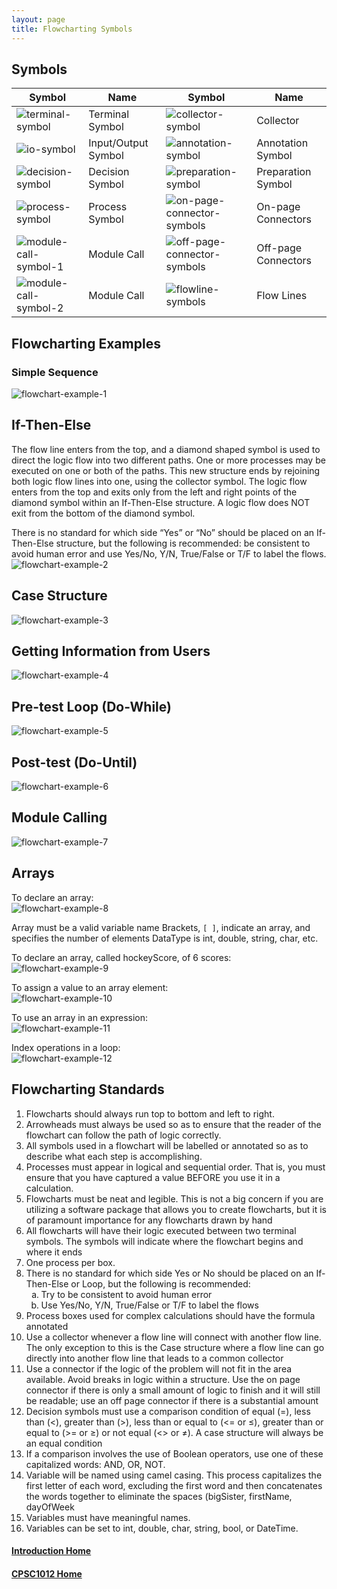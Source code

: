 ```yaml
---
layout: page
title: Flowcharting Symbols
---
```

## Symbols

Symbol | Name | Symbol | Name
-------|------|--------|-----
![terminal-symbol](files/terminal-symbol.png) | Terminal Symbol | ![collector-symbol](files/collector-symbol.png) | Collector
![io-symbol](files/io-symbol.png) | Input/Output Symbol | ![annotation-symbol](files/annotation-symbol.png) | Annotation Symbol
![decision-symbol](files/decision-symbol.png) | Decision Symbol | ![preparation-symbol](files/preparation-symbol.png) | Preparation Symbol
![process-symbol](files/process-symbol.png) | Process Symbol | ![on-page-connector-symbols](files/on-page-connector-symbols.png) | On-page Connectors
![module-call-symbol-1](files/module-call-symbol-1.png) | Module Call | ![off-page-connector-symbols](files/off-page-connector-symbols.png) | Off-page Connectors
![module-call-symbol-2](files/module-call-symbol-2.png) | Module Call | ![flowline-symbols](files/flowline-symbols.png) | Flow Lines

## Flowcharting Examples
### Simple Sequence
![flowchart-example-1](files/flowchart-example-1.png)

## If-Then-Else
The flow line enters from the top, and a diamond shaped symbol is used to direct the logic flow into two different paths. One or more processes may be executed on one or both of the paths. This new structure ends by rejoining both logic flow lines into one, using the collector symbol. The logic flow enters from the top and exits only from the left and right points of the diamond symbol within an If-Then-Else structure. A logic flow does NOT exit from the bottom of the diamond symbol.

There is no standard for which side “Yes” or “No” should be placed on an If-Then-Else structure, but the following is recommended: be consistent to avoid human error and use Yes/No, Y/N, True/False or T/F to label the flows.<br>
![flowchart-example-2](files/flowchart-example-2.png)

## Case Structure
![flowchart-example-3](files/flowchart-example-3.png)

## Getting Information from Users
![flowchart-example-4](files/flowchart-example-4.png)

## Pre-test Loop (Do-While)
![flowchart-example-5](files/flowchart-example-5.png)

## Post-test (Do-Until)
![flowchart-example-6](files/flowchart-example-6.png)

## Module Calling
![flowchart-example-7](files/flowchart-example-7.png)

## Arrays
To declare an array:<br>
![flowchart-example-8](files/flowchart-example-8.png)

Array must be a valid variable name
Brackets, `[ ]`, indicate an array, and specifies the number of elements
DataType is int, double, string, char, etc.

To declare an array, called hockeyScore, of 6 scores:<br>
![flowchart-example-9](files/flowchart-example-9.png)

To assign a value to an array element:<br>
![flowchart-example-10](files/flowchart-example-10.png)

To use an array in an expression:<br>
![flowchart-example-11](files/flowchart-example-11.png)

Index operations in a loop:<br>
![flowchart-example-12](files/flowchart-example-12.png)

## Flowcharting Standards
1.	Flowcharts should always run top to bottom and left to right.
2.	Arrowheads must always be used so as to ensure that the reader of the flowchart can follow the path of logic correctly.
3.	All symbols used in a flowchart will be labelled or annotated so as to describe what each step is accomplishing.
4.	Processes must appear in logical and sequential order. That is, you must ensure that you have captured a value BEFORE you use it in a calculation.
5.	Flowcharts must be neat and legible. This is not a big concern if you are utilizing a software package that allows you to create flowcharts, but it is of paramount importance for any flowcharts drawn by hand
6.	All flowcharts will have their logic executed between two terminal symbols. The symbols will indicate where the flowchart begins and where it ends
7.	One process per box.
8.	There is no standard for which side Yes or No should be placed on an If-Then-Else or Loop, but the following is recommended:<br>
    <ol type="a">
        <li>Try to be consistent to avoid human error</li>
        <li>Use Yes/No, Y/N, True/False or T/F to label the flows</li>
    </ol>
9.	Process boxes used for complex calculations should have the formula annotated
10.	Use a collector whenever a flow line will connect with another flow line. The only exception to this is the Case structure where a flow line can go directly into another flow line that leads to a common collector
11.	Use a connector if the logic of the problem will not fit in the area available. Avoid breaks in logic within a structure. Use the on page connector if there is only a small amount of logic to finish and it will still be readable; use an off page connector if there is a substantial amount
12.	Decision symbols must use a comparison condition of equal (=), less than (<), greater than (>), less than or equal to (<= or ≤), greater than or equal to (>= or ≥) or not equal (<> or ≠). A case structure will always be an equal condition
13.	If a comparison involves the use of Boolean operators, use one of these capitalized words: AND, OR, NOT.
14.	Variable will be named using camel casing. This process capitalizes the first letter of each word, excluding the first word and then concatenates the words together to eliminate the spaces (bigSister, firstName, dayOfWeek
15.	Variables must have meaningful names.
16.	Variables can be set to int, double, char, string, bool, or DateTime.

#### [Introduction Home](index.md)
#### [CPSC1012 Home](../)
